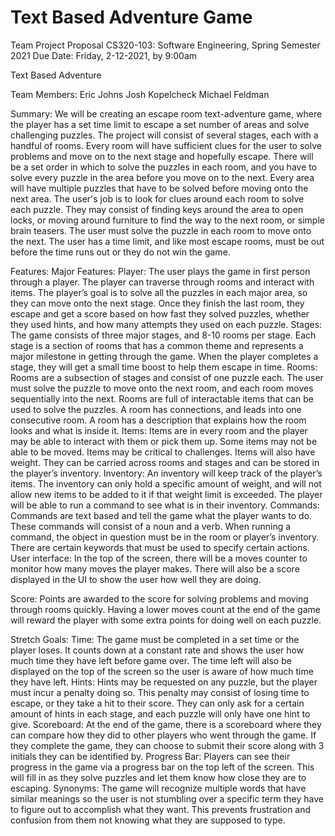 # Text Based Adventure Game

Team Project Proposal
CS320-103: Software Engineering, Spring Semester 2021
Due Date: Friday, 2-12-2021, by 9:00am

Text Based Adventure

Team Members:
Eric Johns
Josh Kopelcheck
Michael Feldman

Summary:
We will be creating an escape room text-adventure game, where the player has a set time limit to escape a set number of areas and solve challenging puzzles. The project will consist of several stages, each with a handful of rooms. Every room will have sufficient clues for the user to solve problems and move on to the next stage and hopefully escape. There will be a set order in which to solve the puzzles in each room, and you have to solve every puzzle in the area before you move on to the next. 
Every area will have multiple puzzles that have to be solved before moving onto the next area. The user's job is to look for clues around each room to solve each puzzle. They may consist of finding keys around the area to open locks, or moving around furniture to find the way to the next room, or simple brain teasers. The user must solve the puzzle in each room to move onto the next. The user has a time limit, and like most escape rooms, must be out before the time runs out or they do not win the game. 

Features: 
Major Features:
Player:
    The user plays the game in first person through a player. The player can traverse through rooms and interact with items. The player’s goal is to solve all the puzzles in each major area, so they can move onto the next stage. Once they finish the last room, they escape and get a score based on how fast they solved puzzles, whether they used hints, and how many attempts they used on each puzzle.
Stages:
The game consists of three major stages, and 8-10 rooms per stage. Each stage is a section of rooms that has a common theme and represents a major milestone in getting through the game. When the player completes a stage, they will get a small time boost to help them escape in time.
Rooms:
    Rooms are a subsection of stages and consist of one puzzle each. The user must solve the puzzle to move onto the next room, and each room moves sequentially into the next. Rooms are full of interactable items that can be used to solve the puzzles. A room has connections, and leads into one consecutive room.  A room has a description that explains how the room looks and what is inside it.
Items:
    Items are in every room and the player may be able to interact with them or pick them up. Some items may not be able to be moved. Items may be critical to challenges. Items will also have weight. They can be carried across rooms and stages and can be stored in the player’s inventory. 
Inventory:
    An inventory will keep track of the player’s items. The inventory can only hold a specific amount of weight, and will not allow new items to be added to it if that weight limit is exceeded. The player will be able to run a command to see what is in their inventory.
Commands:
    Commands are text based and tell the game what the player wants to do. These commands will consist of a noun and a verb. When running  a command, the object in question must be in the room or player’s inventory. There are certain keywords that must be used to specify certain actions.
User interface: 
In the top of the screen, there will be a moves counter to monitor how many moves the player makes. There will also be a score displayed in the UI to show the user how well they are doing.

Score:
Points are awarded to the score for solving problems and moving through rooms quickly. Having a lower moves count at the end of the game will reward the player with some extra points for doing well on each puzzle.

Stretch Goals:
Time:
    The game must be completed in a set time or the player loses. It counts down at a constant rate and shows the user how much time they have left before game over. The time left will also be displayed on the top of the screen so the user is aware of how much time they have left.
Hints:
Hints may be requested on any puzzle, but the player must incur a penalty doing so. This penalty may consist of losing time to escape, or they take a hit to their score. They can only ask for a certain amount of hints in each stage, and each puzzle will only have one hint to give.
Scoreboard:
At the end of the game, there is a scoreboard where they can compare how they did to other players who went through the game. If they complete the game, they can choose to submit their score along with 3 initials they can be identified by.
Progress Bar:
Players can see their progress in the game via a progress bar on the top left of the screen. This will fill in as they solve puzzles and let them know how close they are to escaping.
Synonyms:
    The game will recognize multiple words that have similar meanings so the user is not stumbling over a specific term they have to figure out to accomplish what they want. This prevents frustration and confusion from them not knowing what they are supposed to type.
